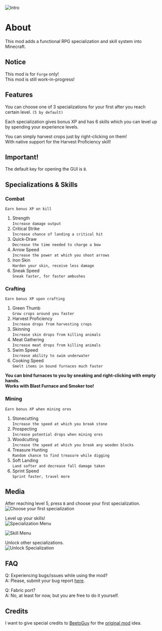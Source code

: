 ![Intro](https://i.ibb.co/dmDRsfw/intro.png)

# About

This mod adds a functional RPG specialization and skill system into Minecraft.

## Notice

This mod is for `Forge` only!  
This mod is still work-in-progress!

## Features

You can choose one of 3 specializations for your first after you reach certain level. `(5 by default)`

Each specialization gives bonus XP and has 6 skills which you can level up by spending your experience levels.

You can simply harvest crops just by right-clicking on them!  
With native support for the Harvest Proficiency skill!

## Important!

The default key for opening the GUI is `B`.

## Specializations & Skills

### Combat
`Earn bonus XP on kill`

1. Strength  
   `Increase damage output`
2. Critical Strike  
   `Increase chance of landing a critical hit`
3. Quick-Draw  
   `Decrease the time needed to charge a bow`
4. Arrow Speed  
   `Increase the power at which you shoot arrows`
5. Iron Skin  
   `Harden your skin, receive less damage`
6. Sneak Speed  
   `Sneak faster, for faster ambushes`

### Crafting
`Earn bonus XP upon crafting`

1. Green Thumb  
   `Grow crops around you faster`
2. Harvest Proficiency  
   `Increase drops from harvesting crops`
3. Skinning  
   `Increase skin drops from killing animals`
4. Meat Gathering  
   `Increase meat drops from killing animals`
5. Swim Speed  
   `Increase ability to swim underwater`
6. Cooking Speed  
   `Smelt items in bound furnaces much faster`

**You can bind furnaces to you by sneaking and right-clicking with empty hands.**  
**Works with Blast Furnace and Smoker too!**

### Mining
`Earn bonus XP when mining ores`

1. Stonecutting  
   `Increase the speed at which you break stone`
2. Prospecting  
   `Increase potential drops when mining ores`
3. Woodcutting  
   `Increase the speed at which you break any wooden blocks`
4. Treasure Hunting  
   `Random chance to find treasure while digging`
5. Soft Landing  
   `Land softer and decrease fall damage taken`
6. Sprint Speed  
   `Sprint faster, travel more`

## Media

After reaching level 5, press `B` and choose your first specialization.  
![Choose your first specialization](https://i.ibb.co/Snztyth/choose.gif)

Level up your skills!  
![Specialization Menu](https://i.ibb.co/T1hjBL3/spec.png)

![Skill Menu](https://i.ibb.co/7vZpFDw/skill.png)

Unlock other specializations.  
![Unlock Specialization](https://i.ibb.co/72GjxBS/unlock-spec.png)

## FAQ
Q: Experiencing bugs/issues while using the mod?  
A: Please, submit your bug report [here](https://github.com/darkorg69/better-leveling/issues).

Q: Fabric port?  
A: No, at least for now, but you are free to do it yourself.

## Credits

I want to give special credits to [BeetoGuy](https://www.curseforge.com/members/beetoguy) for
the [original mod](https://www.curseforge.com/minecraft/mc-mods/level-up) idea.